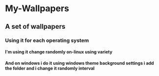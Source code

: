 # My-Wallpapers

## A set of wallpapers

### Using it for each operating system

#### I'm using it change randomly on-linux using variety

#### And on windows i do it using windows theme background settings i add the folder and i change it randomly interval

